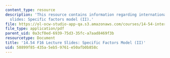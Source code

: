 ```yaml
---
content_type: resource
description: 'This resource contains information regarding international trade lecture
  slides: Specific factors model (II).'
file: https://ol-ocw-studio-app-qa.s3.amazonaws.com/courses/14-54-international-trade-fall-2016/58899f85435a5eb59761e50afb0b858c_MIT14_54F16_Lecture_12.pdf
file_type: application/pdf
parent_uid: 0a3cf0ed-6939-75d3-35fc-a7aad8469f3b
resourcetype: Document
title: '14.54 F16 Lecture Slides: Specific Factors Model (II)'
uid: 58899f85-435a-5eb5-9761-e50afb0b858c
---
```


